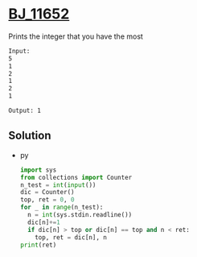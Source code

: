 # [BJ_11652](https://acmicpc.net/problem/11652)

Prints the integer that you have the most

```txt
Input:
5
1
2
1
2
1

Output: 1
```

## Solution

* py

  ```py
  import sys
  from collections import Counter
  n_test = int(input())
  dic = Counter()
  top, ret = 0, 0
  for _ in range(n_test):
    n = int(sys.stdin.readline())
    dic[n]+=1
    if dic[n] > top or dic[n] == top and n < ret:
      top, ret = dic[n], n
  print(ret)
  ```
